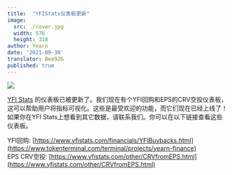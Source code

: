 ```yaml
---
title:  "YFIStats仪表板更新"
image:
  src: ./cover.jpg
  width: 576
  height: 318
author: Yearn
date: '2021-09-30'
translator: Bee926
published: true
---
```


![](/_posts/_announcements/updated-YFIstats-dashboards/1.jpg?w=1280&h=707)

[YFI Stats](https://www.yfistats.com/) 的仪表板已被更新了。我们现在有个YFI回购和EPS的CRV空投仪表板，这可以帮助用户将指标可视化。这些是最受欢迎的功能，而它们现在已经上线了！如果你在YFI Stats上想看到其它数据，请联系我们。你可以在以下链接查看这些仪表板。

YFI回购: [https://www.yfistats.com/financials/YFIBuybacks.html](https://www.tokenterminal.com/terminal/projects/yearn-finance) <br>
EPS CRV空投: [https://www.yfistats.com/other/CRVfromEPS.html](https://www.yfistats.com/other/CRVfromEPS.html)

